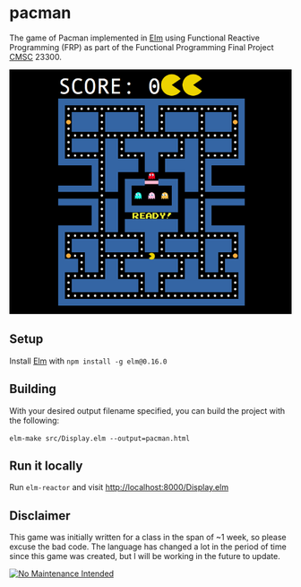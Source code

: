 # pacman

The game of Pacman implemented in [Elm](http://elm-lang.org/) using Functional Reactive Programming (FRP) as part of the Functional Programming Final Project [CMSC](http://collegecatalog.uchicago.edu/thecollege/computerscience/) 23300.

![Screenshot](screenshot.png)


## Setup
Install [Elm](http://elm-lang.org/install)  with `npm install -g elm@0.16.0`

## Building
With your desired output filename specified, you can build the project with the following:

`elm-make src/Display.elm --output=pacman.html`

## Run it locally
Run `elm-reactor` and visit [http://localhost:8000/Display.elm]()


## Disclaimer
This game was initially written for a class in the span of ~1 week, so please excuse the bad code. The language has
changed a lot in the period of time since this game was created, but I will be working in the future to update.

[![No Maintenance Intended](http://unmaintained.tech/badge.svg)](http://unmaintained.tech/)

